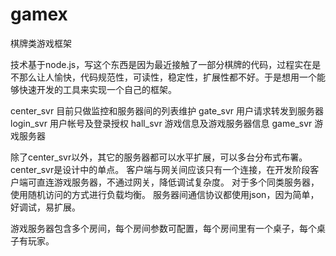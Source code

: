 # gamex
棋牌类游戏框架

技术基于node.js，写这个东西是因为最近接触了一部分棋牌的代码，过程实在是不那么让人愉快，代码规范性，可读性，稳定性，扩展性都不好。于是想用一个能够快速开发的工具来实现一个自己的框架。

center_svr  目前只做监控和服务器间的列表维护
gate_svr    用户请求转发到服务器
login_svr   用户帐号及登录授权
hall_svr    游戏信息及游戏服务器信息
game_svr    游戏服务器

除了center_svr以外，其它的服务器都可以水平扩展，可以多台分布式布署。center_svr是设计中的单点。
客户端与网关间应该只有一个连接，在开发阶段客户端可直连游戏服务器，不通过网关，降低调试复杂度。
对于多个同类服务器，使用随机访问的方式进行负载均衡。
服务器间通信协议都使用json，因为简单，好调试，易扩展。


游戏服务器包含多个房间，每个房间参数可配置，每个房间里有一个桌子，每个桌子有玩家。